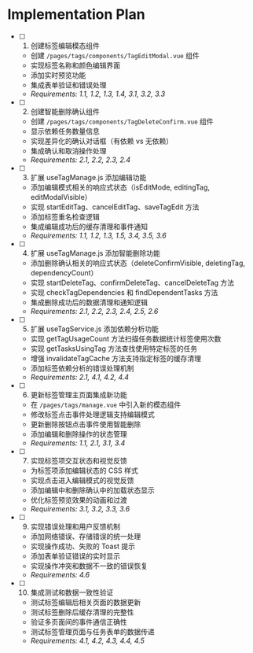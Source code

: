 # Implementation Plan

- [ ] 1. 创建标签编辑模态组件
  - 创建 `/pages/tags/components/TagEditModal.vue` 组件
  - 实现标签名称和颜色编辑界面
  - 添加实时预览功能
  - 集成表单验证和错误处理
  - _Requirements: 1.1, 1.2, 1.3, 1.4, 3.1, 3.2, 3.3_

- [ ] 2. 创建智能删除确认组件
  - 创建 `/pages/tags/components/TagDeleteConfirm.vue` 组件
  - 显示依赖任务数量信息
  - 实现差异化的确认对话框（有依赖 vs 无依赖）
  - 集成确认和取消操作处理
  - _Requirements: 2.1, 2.2, 2.3, 2.4_

- [ ] 3. 扩展 useTagManage.js 添加编辑功能
  - 添加编辑模式相关的响应式状态（isEditMode, editingTag, editModalVisible）
  - 实现 startEditTag、cancelEditTag、saveTagEdit 方法
  - 添加标签重名检查逻辑
  - 集成编辑成功后的缓存清理和事件通知
  - _Requirements: 1.1, 1.2, 1.3, 1.5, 3.4, 3.5, 3.6_

- [ ] 4. 扩展 useTagManage.js 添加智能删除功能  
  - 添加删除确认相关的响应式状态（deleteConfirmVisible, deletingTag, dependencyCount）
  - 实现 startDeleteTag、confirmDeleteTag、cancelDeleteTag 方法
  - 实现 checkTagDependencies 和 findDependentTasks 方法
  - 集成删除成功后的数据清理和通知逻辑
  - _Requirements: 2.1, 2.2, 2.3, 2.4, 2.5, 2.6_

- [ ] 5. 扩展 useTagService.js 添加依赖分析功能
  - 实现 getTagUsageCount 方法扫描任务数据统计标签使用次数
  - 实现 getTasksUsingTag 方法查找使用特定标签的任务
  - 增强 invalidateTagCache 方法支持指定标签的缓存清理
  - 添加标签依赖分析的错误处理机制
  - _Requirements: 2.1, 4.1, 4.2, 4.4_

- [ ] 6. 更新标签管理主页面集成新功能
  - 在 `/pages/tags/manage.vue` 中引入新的模态组件
  - 修改标签点击事件处理逻辑支持编辑模式
  - 更新删除按钮点击事件使用智能删除
  - 添加编辑和删除操作的状态管理
  - _Requirements: 1.1, 2.1, 3.1, 3.4_

- [ ] 7. 实现标签项交互状态和视觉反馈
  - 为标签项添加编辑状态的 CSS 样式
  - 实现点击进入编辑模式的视觉反馈
  - 添加编辑中和删除确认中的加载状态显示
  - 优化标签预览效果的动画和过渡
  - _Requirements: 3.1, 3.2, 3.3, 3.6_

- [ ] 9. 实现错误处理和用户反馈机制
  - 添加网络错误、存储错误的统一处理
  - 实现操作成功、失败的 Toast 提示
  - 添加表单验证错误的实时显示
  - 实现操作冲突和数据不一致的错误恢复
  - _Requirements: 4.6_

- [ ] 10. 集成测试和数据一致性验证
  - 测试标签编辑后相关页面的数据更新
  - 测试标签删除后缓存清理的完整性
  - 验证多页面间的事件通信正确性
  - 测试标签管理页面与任务表单的数据传递
  - _Requirements: 4.1, 4.2, 4.3, 4.4, 4.5_